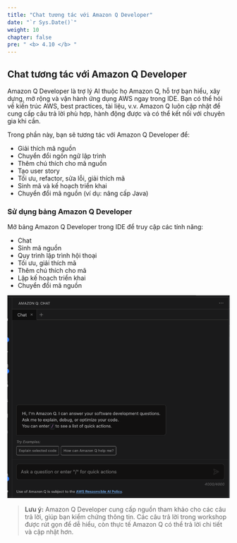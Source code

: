 ```yaml
---
title: "Chat tương tác với Amazon Q Developer"
date: "`r Sys.Date()`"
weight: 10
chapter: false
pre: " <b> 4.10 </b> "
---
```


## Chat tương tác với Amazon Q Developer

Amazon Q Developer là trợ lý AI thuộc họ Amazon Q, hỗ trợ bạn hiểu, xây dựng, mở rộng và vận hành ứng dụng AWS ngay trong IDE. Bạn có thể hỏi về kiến trúc AWS, best practices, tài liệu, v.v. Amazon Q luôn cập nhật để cung cấp câu trả lời phù hợp, hành động được và có thể kết nối với chuyên gia khi cần.

Trong phần này, bạn sẽ tương tác với Amazon Q Developer để:
- Giải thích mã nguồn
- Chuyển đổi ngôn ngữ lập trình
- Thêm chú thích cho mã nguồn
- Tạo user story
- Tối ưu, refactor, sửa lỗi, giải thích mã
- Sinh mã và kế hoạch triển khai
- Chuyển đổi mã nguồn (ví dụ: nâng cấp Java)

### Sử dụng bảng Amazon Q Developer
Mở bảng Amazon Q Developer trong IDE để truy cập các tính năng:
- Chat
- Sinh mã nguồn
- Quy trình lập trình hội thoại
- Tối ưu, giải thích mã
- Thêm chú thích cho mã
- Lập kế hoạch triển khai
- Chuyển đổi mã nguồn

![alt text](image.png?width=40pc)

> **Lưu ý:** Amazon Q Developer cung cấp nguồn tham khảo cho các câu trả lời, giúp bạn kiểm chứng thông tin. Các câu trả lời trong workshop được rút gọn để dễ hiểu, còn thực tế Amazon Q có thể trả lời chi tiết và cập nhật hơn.